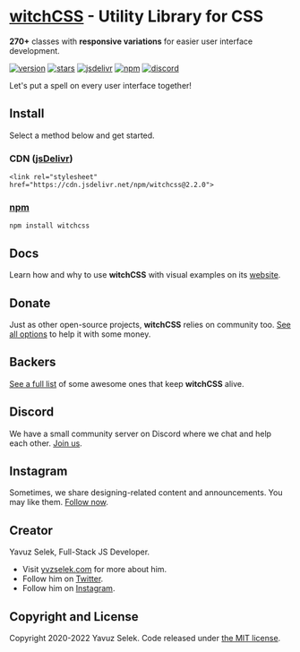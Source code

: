 # [witchCSS](https://witchcss.yvzselek.com) - Utility Library for CSS
**270+** classes with **responsive variations** for easier user interface development.

[![version](https://img.shields.io/static/v1?label=version&message=2.2.0&color=ff3855&style=flat-square)](https://github.com/yvzselek/witchcss/tags)
[![stars](https://img.shields.io/github/stars/yvzselek/witchcss?color=ff3855&label=stars&style=flat-square)](https://github.com/yvzselek/witchcss/stargazers)
[![jsdelivr](https://img.shields.io/jsdelivr/npm/hm/witchcss?color=ff3855&style=flat-square)](https://jsdelivr.com/package/npm/witchcss)
[![npm](https://img.shields.io/npm/dm/witchcss?color=ff3855&label=npm&style=flat-square)](https://npmjs.com/package/witchcss)
[![discord](https://img.shields.io/discord/636213115016708096?color=ff3855&label=discord&style=flat-square)](https://discord.gg/TGXRK6699H)

Let's put a spell on every user interface together!

## Install
Select a method below and get started.
### CDN ([jsDelivr](https://jsdelivr.com/package/npm/witchcss))
```
<link rel="stylesheet" href="https://cdn.jsdelivr.net/npm/witchcss@2.2.0">
```

### [npm](https://npmjs.com/package/witchcss)
```
npm install witchcss
```

## Docs
Learn how and why to use **witchCSS** with visual examples on its [website](https://witchcss.yvzselek.com).

## Donate
Just as other open-source projects, **witchCSS** relies on community too. [See all options](https://witchcss.yvzselek.com/donate) to help it with some money.

## Backers
[See a full list](https://witchcss.yvzselek.com/backers) of some awesome ones that keep **witchCSS** alive.

## Discord
We have a small community server on Discord where we chat and help each other. [Join us](https://discord.gg/TGXRK6699H).

## Instagram
Sometimes, we share designing-related content and announcements. You may like them. [Follow now](https://instagram.com/witchcss).

## Creator
Yavuz Selek, Full-Stack JS Developer.
- Visit [yvzselek.com](https://yvzselek.com) for more about him.
- Follow him on [Twitter](https://twitter.com/yvzselek).
- Follow him on [Instagram](https://instagram.com/yvzselek).

## Copyright and License
Copyright 2020-2022 Yavuz Selek. Code released under [the MIT license](LICENSE.txt).